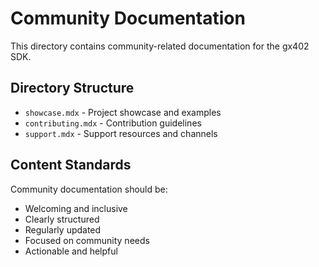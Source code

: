 # Community Documentation

This directory contains community-related documentation for the gx402 SDK.

## Directory Structure

- `showcase.mdx` - Project showcase and examples
- `contributing.mdx` - Contribution guidelines
- `support.mdx` - Support resources and channels

## Content Standards

Community documentation should be:
- Welcoming and inclusive
- Clearly structured
- Regularly updated
- Focused on community needs
- Actionable and helpful